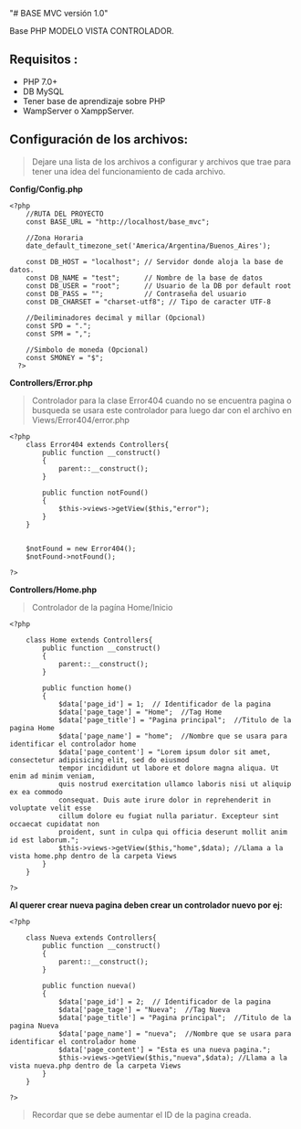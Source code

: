 "# BASE MVC versión 1.0" 


Base PHP MODELO VISTA CONTROLADOR.

## Requisitos :

* PHP 7.0+
* DB MySQL
* Tener base de aprendizaje sobre PHP
* WampServer o XamppServer.


## Configuración de los archivos:

> Dejare una lista de los archivos a configurar y archivos que trae para tener una idea del funcionamiento de cada archivo.


**Config/Config.php**


```
<?php
	//RUTA DEL PROYECTO
	const BASE_URL = "http://localhost/base_mvc";

	//Zona Horaria
	date_default_timezone_set('America/Argentina/Buenos_Aires');

	const DB_HOST = "localhost"; // Servidor donde aloja la base de datos.
	const DB_NAME = "test";      // Nombre de la base de datos
	const DB_USER = "root";      // Usuario de la DB por default root
	const DB_PASS = "";          // Contraseña del usuario
	const DB_CHARSET = "charset-utf8"; // Tipo de caracter UTF-8

	//Deiliminadores decimal y millar (Opcional)
	const SPD = ".";
	const SPM = ",";

	//Simbolo de moneda (Opcional)
	const SMONEY = "$";
  ?> 
```

**Controllers/Error.php**

> Controlador para la clase Error404 cuando no se encuentra pagina o busqueda se usara este controlador para luego dar con el archivo en Views/Error404/error.php

```
<?php
	class Error404 extends Controllers{
		public function __construct()
		{
			parent::__construct();
		}

		public function notFound()
		{
			$this->views->getView($this,"error");
		}
	}


	$notFound = new Error404();
	$notFound->notFound();

?>
```

**Controllers/Home.php**

> Controlador de la pagína Home/Inicio

```
<?php

	class Home extends Controllers{
		public function __construct()
		{
			parent::__construct();
		}

		public function home()
		{
			$data['page_id'] = 1;  // Identificador de la pagina
 			$data['page_tage'] = "Home";  //Tag Home
			$data['page_title'] = "Pagina principal";  //Titulo de la pagina Home
			$data['page_name'] = "home";  //Nombre que se usara para identificar el controlador home
			$data['page_content'] = "Lorem ipsum dolor sit amet, consectetur adipisicing elit, sed do eiusmod
			tempor incididunt ut labore et dolore magna aliqua. Ut enim ad minim veniam,
			quis nostrud exercitation ullamco laboris nisi ut aliquip ex ea commodo
			consequat. Duis aute irure dolor in reprehenderit in voluptate velit esse
			cillum dolore eu fugiat nulla pariatur. Excepteur sint occaecat cupidatat non
			proident, sunt in culpa qui officia deserunt mollit anim id est laborum.";
			$this->views->getView($this,"home",$data); //Llama a la vista home.php dentro de la carpeta Views
		}
	}

?>
```

**Al querer crear nueva pagina deben crear un controlador nuevo por ej:**

```
<?php

	class Nueva extends Controllers{
		public function __construct()
		{
			parent::__construct();
		}

		public function nueva()
		{
			$data['page_id'] = 2;  // Identificador de la pagina
 			$data['page_tage'] = "Nueva";  //Tag Nueva
			$data['page_title'] = "Pagina principal";  //Titulo de la pagina Nueva
			$data['page_name'] = "nueva";  //Nombre que se usara para identificar el controlador home
			$data['page_content'] = "Esta es una nueva pagina.";
			$this->views->getView($this,"nueva",$data); //Llama a la vista nueva.php dentro de la carpeta Views
		}
	}

?>
```
> Recordar que se debe aumentar el ID de la pagina creada.
